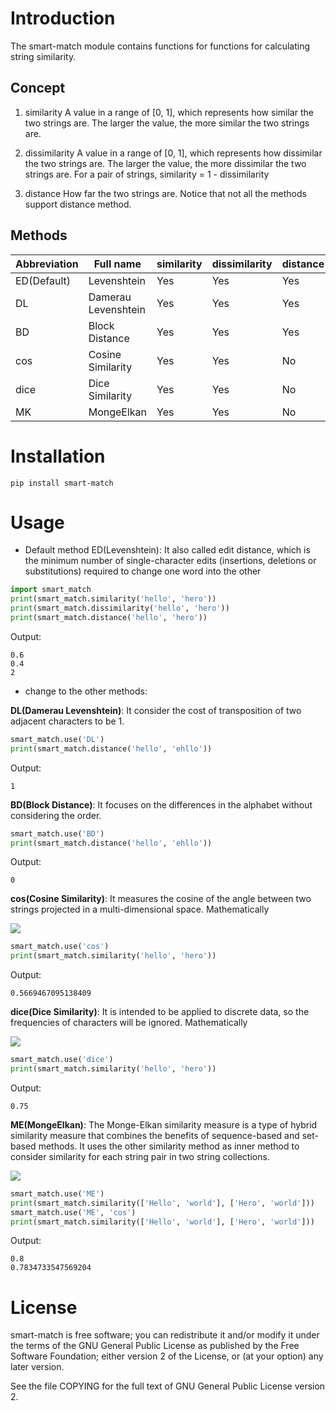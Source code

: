 # Introduction

The smart-match module contains functions for functions for calculating string similarity.

## Concept

1. similarity
A value in a range of [0, 1], which represents how similar the two strings are. 
The larger the value, the more similar the two strings are.

2. dissimilarity
A value in a range of [0, 1], which represents how dissimilar the two strings are. 
The larger the value, the more dissimilar the two strings are.
For a pair of strings, similarity = 1 - dissimilarity

3. distance
How far the two strings are. Notice that not all the methods support distance method.

## Methods

Abbreviation | Full name | similarity | dissimilarity | distance
-------------|-----------|------------|---------------|---------
ED(Default) | Levenshtein |     Yes   |    Yes        |  Yes
DL  | Damerau Levenshtein |     Yes   |    Yes        |  Yes
BD  |    Block Distance   |     Yes   |    Yes        |  Yes
cos  | Cosine Similarity |     Yes   |    Yes        |  No
dice | Dice Similarity |     Yes   |    Yes        |  No
MK   | MongeElkan  |  Yes | Yes | No


# Installation

```shell
pip install smart-match
```

# Usage

- Default method ED(Levenshtein): It also called edit distance, which is the minimum number of single-character edits (insertions, deletions or substitutions) required to change one word into the other

```python
import smart_match
print(smart_match.similarity('hello', 'hero'))
print(smart_match.dissimilarity('hello', 'hero'))
print(smart_match.distance('hello', 'hero'))
```
Output:
```shell
0.6
0.4
2
```

- change to the other methods:

__DL(Damerau Levenshtein)__: It consider the cost of transposition of two adjacent characters to be 1. 

```python
smart_match.use('DL')
print(smart_match.distance('hello', 'ehllo'))
```
Output:
```shell
1
```

__BD(Block Distance)__: It focuses on the differences in the alphabet without considering the order.

```python
smart_match.use('BD')
print(smart_match.distance('hello', 'ehllo'))
```
Output:
```shell
0
```

__cos(Cosine Similarity)__:  It measures the cosine of the angle between two strings projected in a multi-dimensional space.
Mathematically 

<img src="https://render.githubusercontent.com/render/math?math=cos(X, Y) = \frac{X \cdot Y}{\|X\| \|Y\|}">

```python
smart_match.use('cos')
print(smart_match.similarity('hello', 'hero'))
```
Output:
```shell
0.5669467095138409
```

__dice(Dice Similarity)__:  It is intended to be applied to discrete data, so the frequencies of characters will be ignored. 
Mathematically

<img src="https://render.githubusercontent.com/render/math?math=dice(X, Y) = \frac{2|X \cap Y|}{|X|%2B|Y|}">

```python
smart_match.use('dice')
print(smart_match.similarity('hello', 'hero'))
```
Output:
```shell
0.75
```

__ME(MongeElkan)__: The Monge-Elkan similarity measure is a type of hybrid similarity measure that combines the benefits of sequence-based and set-based methods. It uses the other similarity method as inner method to consider similarity for each string pair in two string collections.

<img src="https://render.githubusercontent.com/render/math?math=dice(X, Y) = \frac{2|X \cap Y|}{|X|%2B|Y|}">

```python
smart_match.use('ME')
print(smart_match.similarity(['Hello', 'world'], ['Hero', 'world']))
smart_match.use('ME', 'cos')
print(smart_match.similarity(['Hello', 'world'], ['Hero', 'world']))
```
Output:
```shell
0.8
0.7834733547569204
```

# License

smart-match is free software; you can redistribute it and/or modify it under the terms of the GNU General Public License as published by the Free Software Foundation; either version 2 of the License, or (at your option) any later version.

See the file COPYING for the full text of GNU General Public License version 2.
